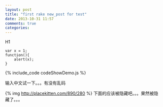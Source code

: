 ```yaml
---
layout: post
title: "first rake new_post for test"
date: 2013-10-31 11:57
comments: true
categories: 
---
```


H1

```
var x = 1;
function(){
    alert(x);
}
```
{% include_code codeShowDemo.js %}


输入中文试一下。。。有没有乱码
<!--more-->
{% img http://placekitten.com/890/280 %}
下面的应该被隐藏吧。。。果然被隐藏了。。。